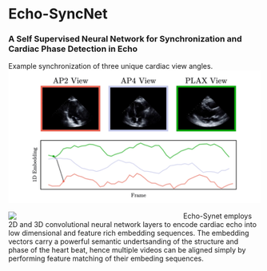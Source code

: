 # Echo-SyncNet
### A Self Supervised Neural Network for Synchronization and Cardiac Phase Detection in Echo

Example synchronization of three unique cardiac view angles.
![](resources/ap2ap4plax-sync.gif)

<img align="left" src="https://i.imgur.com/kIgSMsO.png" width="350"/> Echo-Synet employs 2D and 3D convolutional neural network layers to encode cardiac echo into low dimensional and feature rich embedding sequences. The embedding vectors carry a powerful semantic undertsanding of the structure and phase of the heart beat, hence multiple videos can be aligned simply by performing feature matching of their embeding sequences. 




